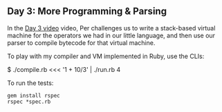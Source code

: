 Day 3: More Programming & Parsing
----

In the [Day 3 video](https://www.youtube.com/watch?v=L4P98pGhpnE) video, Per
challenges us to write a stack-based virtual machine for the operators we had in
our little language, and then use our parser to compile bytecode for that
virtual machine.

To play with my compiler and VM implemented in Ruby, use the CLIs:

   $ ./compile.rb <<< '1 + 10/3' | ./run.rb
   4

To run the tests:

    gem install rspec
    rspec *spec.rb

